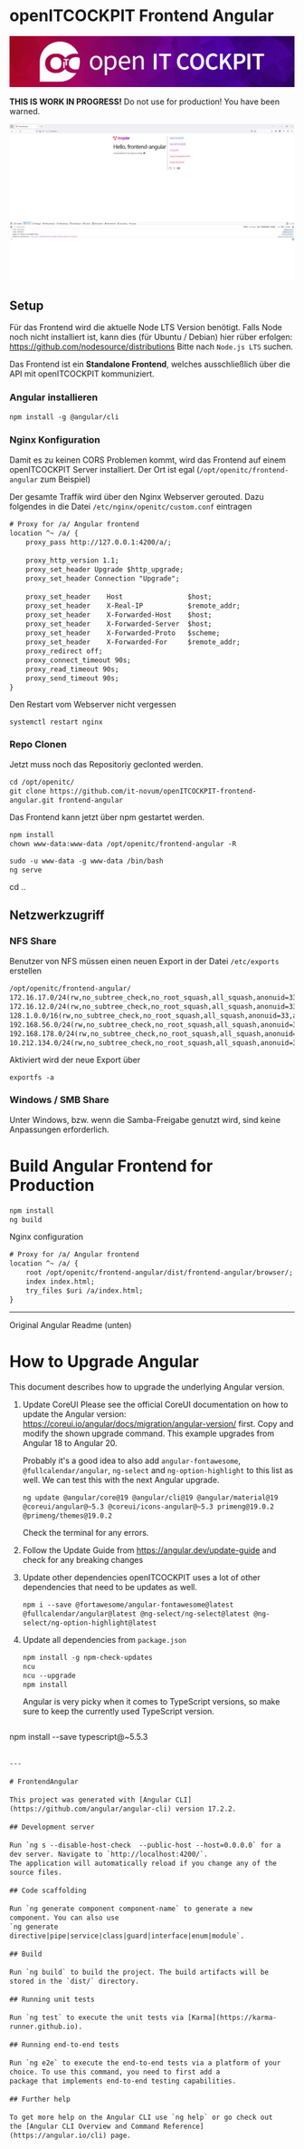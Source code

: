 # openITCOCKPIT Frontend Angular

![openITCOCKPIT goes Angular](src/assets/images/logos/openitcockpit_gradient_bg.png)

**THIS IS WORK IN PROGRESS!** Do not use for production! You have been warned.

![screenshot](src/assets/docs/angular-frontend.jpg)

## Setup

Für das Frontend wird die aktuelle Node LTS Version benötigt. Falls Node noch nicht installiert ist, kann dies (für
Ubuntu / Debian) hier rüber erfolgen: https://github.com/nodesource/distributions
Bitte nach `Node.js LTS` suchen.

Das Frontend ist ein **Standalone Frontend**, welches ausschließlich über die API mit openITCOCKPIT kommuniziert.

### Angular installieren

```
npm install -g @angular/cli
```

### Nginx Konfiguration

Damit es zu keinen CORS Problemen kommt, wird das Frontend auf einem openITCOCKPIT Server installiert. Der Ort ist
egal (`/opt/openitc/frontend-angular` zum Beispiel)

Der gesamte Traffik wird über den Nginx Webserver gerouted. Dazu folgendes in die Datei `/etc/nginx/openitc/custom.conf`
eintragen

```
# Proxy for /a/ Angular frontend
location ^~ /a/ {
    proxy_pass http://127.0.0.1:4200/a/;

    proxy_http_version 1.1;
    proxy_set_header Upgrade $http_upgrade;
    proxy_set_header Connection "Upgrade";

    proxy_set_header    Host                $host;
    proxy_set_header    X-Real-IP           $remote_addr;
    proxy_set_header    X-Forwarded-Host    $host;
    proxy_set_header    X-Forwarded-Server  $host;
    proxy_set_header    X-Forwarded-Proto   $scheme;
    proxy_set_header    X-Forwarded-For     $remote_addr;
    proxy_redirect off;
    proxy_connect_timeout 90s;
    proxy_read_timeout 90s;
    proxy_send_timeout 90s;
}
```

Den Restart vom Webserver nicht vergessen

```
systemctl restart nginx
```

### Repo Clonen

Jetzt muss noch das Repositoriy geclonted werden.

```
cd /opt/openitc/
git clone https://github.com/it-novum/openITCOCKPIT-frontend-angular.git frontend-angular
```

Das Frontend kann jetzt über npm gestartet werden.

```
npm install
chown www-data:www-data /opt/openitc/frontend-angular -R
```

```
sudo -u www-data -g www-data /bin/bash
ng serve
```

cd ..

## Netzwerkzugriff

### NFS Share

Benutzer von NFS müssen einen neuen Export in der Datei `/etc/exports` erstellen

```
/opt/openitc/frontend-angular/    172.16.17.0/24(rw,no_subtree_check,no_root_squash,all_squash,anonuid=33,anongid=33) 172.16.12.0/24(rw,no_subtree_check,no_root_squash,all_squash,anonuid=33,anongid=33) 128.1.0.0/16(rw,no_subtree_check,no_root_squash,all_squash,anonuid=33,anongid=33)  192.168.56.0/24(rw,no_subtree_check,no_root_squash,all_squash,anonuid=33,anongid=33) 192.168.178.0/24(rw,no_subtree_check,no_root_squash,all_squash,anonuid=33,anongid=33) 10.212.134.0/24(rw,no_subtree_check,no_root_squash,all_squash,anonuid=33,anongid=33)
```

Aktiviert wird der neue Export über

```
exportfs -a
```

### Windows / SMB Share

Unter Windows, bzw. wenn die Samba-Freigabe genutzt wird, sind keine Anpassungen erforderlich.

# Build Angular Frontend for Production

```
npm install
ng build
```

Nginx configuration

```
# Proxy for /a/ Angular frontend
location ^~ /a/ {
    root /opt/openitc/frontend-angular/dist/frontend-angular/browser/;
    index index.html;
    try_files $uri /a/index.html;
}
```

---

Original Angular Readme (unten)

# How to Upgrade Angular

This document describes how to upgrade the underlying Angular version.

1. Update CoreUI
   Please see the official CoreUI documentation on how to update the Angular
   version: https://coreui.io/angular/docs/migration/angular-version/ first.
   Copy and modify the shown upgrade command. This example upgrades from Angular 18 to Angular 20.

   Probably it's a good idea to also add `angular-fontawesome`, `@fullcalendar/angular`, `ng-select` and
   `ng-option-highlight` to this list as well. We can test this with the next Angular upgrade.

    ```
    ng update @angular/core@19 @angular/cli@19 @angular/material@19 @coreui/angular@~5.3 @coreui/icons-angular@~5.3 primeng@19.0.2 @primeng/themes@19.0.2
    ```

   Check the terminal for any errors.

2. Follow the Update Guide from https://angular.dev/update-guide and check for any breaking changes
3. Update other dependencies
   openITCOCKPIT uses a lot of other dependencies that need to be updates as well.
    ````
   npm i --save @fortawesome/angular-fontawesome@latest @fullcalendar/angular@latest @ng-select/ng-select@latest @ng-select/ng-option-highlight@latest
    ````

4. Update all dependencies from `package.json`

    ```
    npm install -g npm-check-updates
    ncu
    ncu --upgrade
    npm install
    ```

   Angular is very picky when it comes to TypeScript versions, so make sure to keep the currently used TypeScript
   version.

   ```

npm install --save typescript@~5.5.3

   ```

---

# FrontendAngular

This project was generated with [Angular CLI](https://github.com/angular/angular-cli) version 17.2.2.

## Development server

Run `ng s --disable-host-check  --public-host --host=0.0.0.0` for a dev server. Navigate to `http://localhost:4200/`.
The application will automatically reload if you change any of the source files.

## Code scaffolding

Run `ng generate component component-name` to generate a new component. You can also use
`ng generate directive|pipe|service|class|guard|interface|enum|module`.

## Build

Run `ng build` to build the project. The build artifacts will be stored in the `dist/` directory.

## Running unit tests

Run `ng test` to execute the unit tests via [Karma](https://karma-runner.github.io).

## Running end-to-end tests

Run `ng e2e` to execute the end-to-end tests via a platform of your choice. To use this command, you need to first add a
package that implements end-to-end testing capabilities.

## Further help

To get more help on the Angular CLI use `ng help` or go check out
the [Angular CLI Overview and Command Reference](https://angular.io/cli) page.
